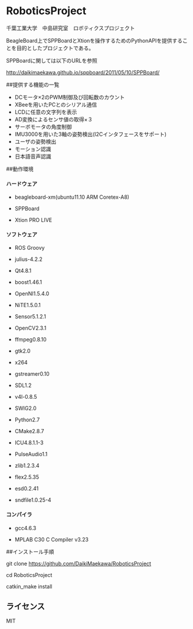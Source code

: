 RoboticsProject
==========

千葉工業大学　中島研究室　ロボティクスプロジェクト

BeagleBoard上でSPPBoardとXtionを操作するためのPythonAPIを提供することを目的としたプロジェクトである。

SPPBoardに関しては以下のURLを参照

http://daikimaekawa.github.io/sppboard/2011/05/10/SPPBoard/

##提供する機能の一覧
 - DCモータ×2のPWM制御及び回転数のカウント
 - XBeeを用いたPCとのシリアル通信
 - LCDに任意の文字列を表示
 - AD変換によるセンサ値の取得×３
 - サーボモータの角度制御
 - IMU3000を用いた3軸の姿勢検出(I2Cインタフェースをサポート)
 - ユーザの姿勢検出
 - モーション認識
 - 日本語音声認識
 
##動作環境



#### ハードウェア

 - beagleboard-xm(ubuntu11.10 ARM Coretex-A8)

 - SPPBoard

 - Xtion PRO LIVE

#### ソフトウェア

 - ROS Groovy

 - julius-4.2.2

 - Qt4.8.1
 
 - boost1.46.1

 - OpenNI1.5.4.0

 - NiTE1.5.0.1

 - Sensor5.1.2.1

 - OpenCV2.3.1

 - ffmpeg0.8.10

 - gtk2.0

 - x264

 - gstreamer0.10

 - SDL1.2

 - v4l-0.8.5

 - SWIG2.0

 - Python2.7

 - CMake2.8.7

 - ICU4.8.1.1-3

 - PulseAudio1.1

 - zlib1.2.3.4

 - flex2.5.35

 - esd0.2.41

 - sndfile1.0.25-4

#### コンパイラ

 - gcc4.6.3

 - MPLAB C30 C Compiler v3.23

##インストール手順

git clone https://github.com/DaikiMaekawa/RoboticsProject

cd RoboticsProject

catkin_make install

## ライセンス

MIT
